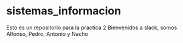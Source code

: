 # sistemas_informacion
Esto es un repositorio para la practica 2
Bienvenidos a slack, somos Alfonso, Pedro, Antonio y Nacho
